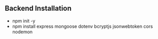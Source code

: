 ## Backend Installation
- npm init -y
- npm install express mongoose dotenv bcryptjs jsonwebtoken cors nodemon
